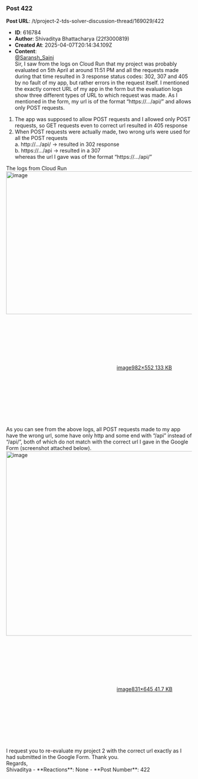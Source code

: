 ### Post 422
**Post URL**: /t/project-2-tds-solver-discussion-thread/169029/422
- **ID**: 616784
- **Author**: Shivaditya Bhattacharya (22f3000819)
- **Created At**: 2025-04-07T20:14:34.109Z
- **Content**:  
  <a class="mention" href="/u/saransh_saini">@Saransh_Saini</a><br>
Sir, I saw from the logs on Cloud Run that my project was probably evaluated on 5th April at around 11:51 PM and all the requests made during that time resulted in 3 response status codes: 302, 307 and 405 by no fault of my app, but rather errors in the request itself. I mentioned the exactly correct URL of my app in the form but the evaluation logs show three different types of URL to which request was made. As I mentioned in the form, my url is of the format “https://…/api/” and allows only POST requests.
<ol>
<li>The app was supposed to allow POST requests and I allowed only POST requests, so GET requests even to correct url resulted in 405 response</li>
<li>When POST requests were actually made, two wrong urls were used for all the POST requests<br>
a. http://…/api/ → resulted in 302 response<br>
b. https://…/api  → resulted in a 307<br>
whereas the url I gave was of the format “https://…/api/”</li>
</ol>
The logs from Cloud Run<br>
<div class="lightbox-wrapper"><a class="lightbox" href="https://europe1.discourse-cdn.com/flex013/uploads/iitm/original/3X/0/a/0aec52c2574797f9b3c56589104b77ef4c82bb6d.png" data-download-href="/uploads/short-url/1yD5T9jTaCePxyXL4G2bb8vB5q5.png?dl=1" title="image" rel="noopener nofollow ugc"><img src="https://europe1.discourse-cdn.com/flex013/uploads/iitm/optimized/3X/0/a/0aec52c2574797f9b3c56589104b77ef4c82bb6d_2_690x387.png" alt="image" data-base62-sha1="1yD5T9jTaCePxyXL4G2bb8vB5q5" width="690" height="387" srcset="https://europe1.discourse-cdn.com/flex013/uploads/iitm/optimized/3X/0/a/0aec52c2574797f9b3c56589104b77ef4c82bb6d_2_690x387.png, https://europe1.discourse-cdn.com/flex013/uploads/iitm/original/3X/0/a/0aec52c2574797f9b3c56589104b77ef4c82bb6d.png 1.5x, https://europe1.discourse-cdn.com/flex013/uploads/iitm/original/3X/0/a/0aec52c2574797f9b3c56589104b77ef4c82bb6d.png 2x" data-dominant-color="EEEFF0"><div class="meta"><svg class="fa d-icon d-icon-far-image svg-icon" aria-hidden="true"><use href="#far-image"></use></svg><span class="filename">image</span><span class="informations">982×552 133 KB</span><svg class="fa d-icon d-icon-discourse-expand svg-icon" aria-hidden="true"><use href="#discourse-expand"></use></svg></div></a></div>
As you can see from the above logs, all POST requests made to my app have the wrong url, some have only http and some end with “/api” instead of “/api/”, both of which do not match with the correct url I gave in the Google Form (screenshot attached below).
<div class="lightbox-wrapper"><a class="lightbox" href="https://europe1.discourse-cdn.com/flex013/uploads/iitm/original/3X/5/6/568addb34b3014bc9b4c0735ff554a6fbc1ca2c4.png" data-download-href="/uploads/short-url/clAA3opls6CzMYmn4HWjtRSnmDO.png?dl=1" title="image" rel="noopener nofollow ugc"><img src="https://europe1.discourse-cdn.com/flex013/uploads/iitm/optimized/3X/5/6/568addb34b3014bc9b4c0735ff554a6fbc1ca2c4_2_644x500.png" alt="image" data-base62-sha1="clAA3opls6CzMYmn4HWjtRSnmDO" width="644" height="500" srcset="https://europe1.discourse-cdn.com/flex013/uploads/iitm/optimized/3X/5/6/568addb34b3014bc9b4c0735ff554a6fbc1ca2c4_2_644x500.png, https://europe1.discourse-cdn.com/flex013/uploads/iitm/original/3X/5/6/568addb34b3014bc9b4c0735ff554a6fbc1ca2c4.png 1.5x, https://europe1.discourse-cdn.com/flex013/uploads/iitm/original/3X/5/6/568addb34b3014bc9b4c0735ff554a6fbc1ca2c4.png 2x" data-dominant-color="F2F2F6"><div class="meta"><svg class="fa d-icon d-icon-far-image svg-icon" aria-hidden="true"><use href="#far-image"></use></svg><span class="filename">image</span><span class="informations">831×645 41.7 KB</span><svg class="fa d-icon d-icon-discourse-expand svg-icon" aria-hidden="true"><use href="#discourse-expand"></use></svg></div></a></div>
I request you to re-evaluate my project 2 with the correct url exactly as I had submitted in the Google Form.
Thank you.<br>
Regards,<br>
Shivaditya
- **Reactions**: None
- **Post Number**: 422


